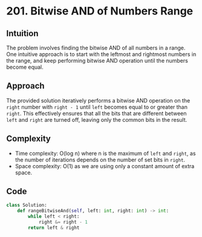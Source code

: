 # 201. Bitwise AND of Numbers Range

## Intuition
The problem involves finding the bitwise AND of all numbers in a range. One intuitive approach is to start with the leftmost and rightmost numbers in the range, and keep performing bitwise AND operation until the numbers become equal.

## Approach
The provided solution iteratively performs a bitwise AND operation on the `right` number with `right - 1` until `left` becomes equal to or greater than `right`. This effectively ensures that all the bits that are different between `left` and `right` are turned off, leaving only the common bits in the result.

## Complexity
- Time complexity: O(log n) where n is the maximum of `left` and `right`, as the number of iterations depends on the number of set bits in `right`.
- Space complexity: O(1) as we are using only a constant amount of extra space.

## Code
```python
class Solution:
    def rangeBitwiseAnd(self, left: int, right: int) -> int:
        while left < right:
            right &= right - 1
        return left & right
```